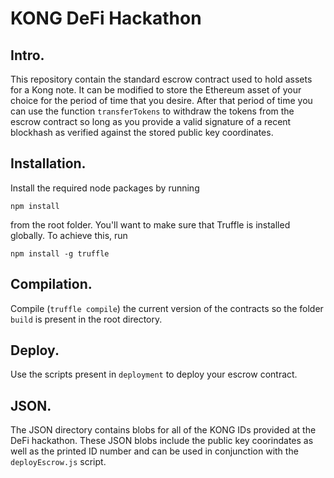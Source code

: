 # KONG DeFi Hackathon

## Intro.

This repository contain the standard escrow contract used to hold assets for a Kong note. It can be modified to store the Ethereum asset of your choice for the period of time that you desire. After that period of time you can use the function `transferTokens` to withdraw the tokens from the escrow contract so long as you provide a valid signature of a recent blockhash as verified against the stored public key coordinates.

## Installation.

Install the required node packages by running

    npm install

from the root folder. You'll want to make sure that Truffle is installed globally. To achieve this, run

    npm install -g truffle

## Compilation.

Compile (`truffle compile`) the current version of the contracts so the folder `build` is present in the root directory.

## Deploy.

Use the scripts present in `deployment` to deploy your escrow contract.

## JSON.

The JSON directory contains blobs for all of the KONG IDs provided at the DeFi hackathon. These JSON blobs include the public key coorindates as well as the printed ID number and can be used in conjunction with the `deployEscrow.js` script.